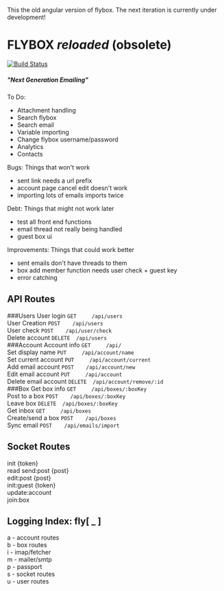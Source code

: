 This the old angular version of flybox. The next iteration is currently under development!

# FLYBOX _reloaded_ (obsolete)
[![Build Status](https://travis-ci.org/makakoa/flybox_reloaded.svg?branch=m2_dev)](https://travis-ci.org/makakoa/flybox_reloaded)
##### "Next Generation Emailing"

To Do: 
- Attachment handling
- Search flybox
- Search email
- Variable importing
- Change flybox username/password
- Analytics
- Contacts

Bugs: Things that won't work
- sent link needs a url prefix
- account page cancel edit doesn't work
- importing lots of emails imports twice

Debt: Things that might not work later
- test all front end functions
- email thread not really being handled
- guest box ui

Improvements: Things that could work better
- sent emails don't have threads to them
- box add member function needs user check + guest key
- error catching

API Routes
-----------
###Users
User login            `GET     /api/users`  
User Creation         `POST    /api/users`  
User check            `POST    /api/user/check`  
Delete account        `DELETE  /api/users`  
###Account
Account info          `GET     /api/`  
Set display name      `PUT     /api/account/name`  
Set current account   `PUT     /api/account/current`  
Add email account     `POST    /api/account/new`  
Edit email account    `PUT     /api/account`  
Delete email account  `DELETE  /api/account/remove/:id`  
###Box
Get box info          `GET     /api/boxes/:boxKey`  
Post to a box         `POST    /api/boxes/:boxKey`  
Leave box             `DELETE  /api/boxes/:boxKey`  
Get inbox             `GET     /api/boxes`  
Create/send a box     `POST    /api/boxes`  
Sync email            `POST    /api/emails/import`  

Socket Routes
-----------
init {token}  
read
send:post {post}  
edit:post {post}  
init:guest {token}  
update:account  
join:box  

Logging Index: fly[ _ ]
-----------
a - account routes  
b - box routes  
i - imap/fetcher  
m - mailer/smtp  
p - passport  
s - socket routes  
u - user routes  
